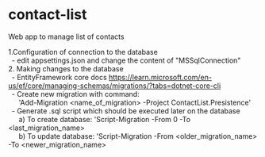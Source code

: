 # contact-list
Web app to manage list of contacts

1.Configuration of connection to the database <br />
&ensp;- edit appsettings.json and change the content of "MSSqlConnection" <br />
2. Making changes to the database <br />
&ensp;- EntityFramework core docs https://learn.microsoft.com/en-us/ef/core/managing-schemas/migrations/?tabs=dotnet-core-cli <br />
&ensp;- Create new migration with command: <br />
&ensp;&ensp;&ensp;'Add-Migration <name_of_migration> -Project ContactList.Presistence' <br />
&ensp;- Generate .sql script which should be executed later on the database <br />
&ensp;&ensp;&ensp;a) To create database: 'Script-Migration -From 0 -To <last_migration_name> <br />
&ensp;&ensp;&ensp;b) To update database: 'Script-Migration -From <older_migration_name> -To <newer_migration_name> <br />
